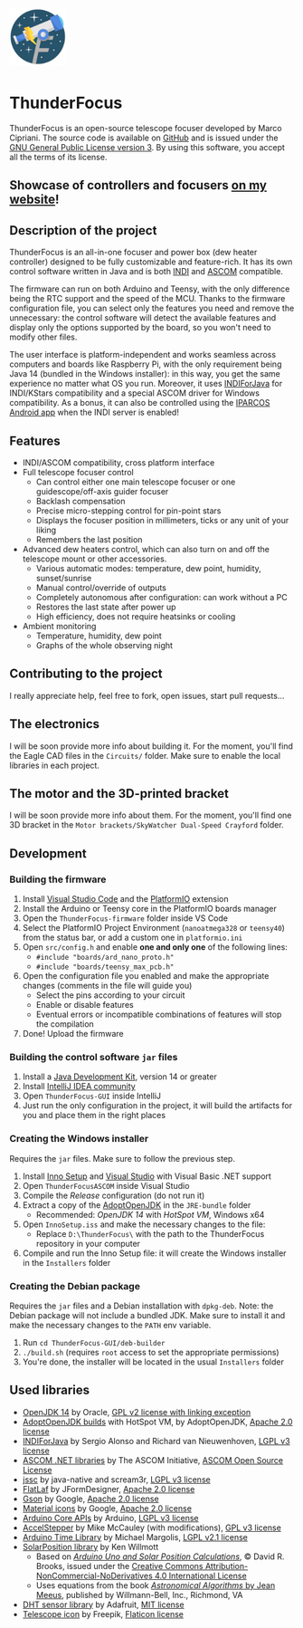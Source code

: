 <img width="100" src="Resources/ThunderFocus.png" style="margin-bottom: 8px" alt="ThunderFocus logo">

# ThunderFocus

ThunderFocus is an open-source telescope focuser developed by Marco Cipriani. The source code is available on [GitHub](https://github.com/marcocipriani01/ThunderFocus) and is issued under the [GNU General Public License version 3](https://www.gnu.org/licenses/gpl-3.0.html). By using this software, you accept all the terms of its license.

## Showcase of controllers and focusers [on my website](https://marcocipriani01.github.io/projects/ThunderFocus)!

## Description of the project

ThunderFocus is an all-in-one focuser and power box (dew heater controller) designed to be fully customizable and feature-rich. It has its own control software written in Java and is both [INDI](https://indilib.org/) and [ASCOM](https://ascom-standards.org/) compatible.

The firmware can run on both Arduino and Teensy, with the only difference being the RTC support and the speed of the MCU. Thanks to the firmware configuration file, you can select only the features you need and remove the unnecessary: the control software will detect the available features and display only the options supported by the board, so you won't need to modify other files.

The user interface is platform-independent and works seamless across computers and boards like Raspberry Pi, with the only requirement being Java 14 (bundled in the Windows installer): in this way, you get the same experience no matter what OS you run. Moreover, it uses [INDIForJava](http://indiforjava.sourceforge.net/stage/index.html) for INDI/KStars compatibility and a special ASCOM driver for Windows compatibility. As a bonus, it can also be controlled using the [IPARCOS Android app](https://marcocipriani01.github.io/projects/IPARCOS) when the INDI server is enabled!

## Features

- INDI/ASCOM compatibility, cross platform interface
- Full telescope focuser control
  - Can control either one main telescope focuser or one guidescope/off-axis guider focuser
  - Backlash compensation
  - Precise micro-stepping control for pin-point stars
  - Displays the focuser position in millimeters, ticks or any unit of your liking
  - Remembers the last position
- Advanced dew heaters control, which can also turn on and off the telescope mount or other accessories.
  - Various automatic modes: temperature, dew point, humidity, sunset/sunrise
  - Manual control/override of outputs
  - Completely autonomous after configuration: can work without a PC
  - Restores the last state after power up
  - High efficiency, does not require heatsinks or cooling
- Ambient monitoring
  - Temperature, humidity, dew point
  - Graphs of the whole observing night

## Contributing to the project

I really appreciate help, feel free to fork, open issues, start pull requests...

## The electronics

I will be soon provide more info about building it. For the moment, you'll find the Eagle CAD files in the `Circuits/` folder. Make sure to enable the local libraries in each project.

## The motor and the 3D-printed bracket

I will be soon provide more info about them. For the moment, you'll find one 3D bracket in the `Motor brackets/SkyWatcher Dual-Speed Crayford` folder.

## Development

### Building the firmware

1. Install [Visual Studio Code](https://code.visualstudio.com/) and the [PlatformIO](https://platformio.org/install/ide?install=vscode) extension
2. Install the Arduino or Teensy core in the PlatformIO boards manager
3. Open the `ThunderFocus-firmware` folder inside VS Code
4. Select the PlatformIO Project Environment (`nanoatmega328` or `teensy40`) from the status bar, or add a custom one in `platformio.ini`
5. Open `src/config.h` and enable **one and only one** of the following lines:
   - `#include "boards/ard_nano_proto.h"`
   - `#include "boards/teensy_max_pcb.h"`
6. Open the configuration file you enabled and make the appropriate changes (comments in the file will guide you)
   - Select the pins according to your circuit
   - Enable or disable features
   - Eventual errors or incompatible combinations of features will stop the compilation
7. Done! Upload the firmware

### Building the control software `jar` files

1. Install a [Java Development Kit](https://www.oracle.com/java/technologies/javase-downloads.html), version 14 or greater
2. Install [IntelliJ IDEA community](https://www.jetbrains.com/idea/)
3. Open `ThunderFocus-GUI` inside IntelliJ
4. Just run the only configuration in the project, it will build the artifacts for you and place them in the right places

### Creating the Windows installer

Requires the `jar` files. Make sure to follow the previous step.

1. Install [Inno Setup](https://jrsoftware.org/isinfo.php) and [Visual Studio](https://visualstudio.microsoft.com/it/) with Visual Basic .NET support
2. Open `ThunderFocusASCOM` inside Visual Studio
3. Compile the _Release_ configuration (do not run it)
4. Extract a copy of the [AdoptOpenJDK](https://adoptopenjdk.net/releases.html) in the `JRE-bundle` folder
    - Recommended: _OpenJDK 14_ with _HotSpot VM_, Windows x64
5. Open `InnoSetup.iss` and make the necessary changes to the file:
    - Replace `D:\ThunderFocus\` with the path to the ThunderFocus repository in your computer
6. Compile and run the Inno Setup file: it will create the Windows installer in the `Installers` folder

### Creating the Debian package

Requires the `jar` files and a Debian installation with `dpkg-deb`. Note: the Debian package will not include a bundled JDK. Make sure to install it and make the necessary changes to the `PATH` env variable.

1. Run `cd ThunderFocus-GUI/deb-builder`
2. `./build.sh` (requires `root` access to set the appropriate permissions)
3. You're done, the installer will be located in the usual `Installers` folder

## Used libraries

- [OpenJDK 14](https://openjdk.java.net/) by Oracle, [GPL v2 license with linking exception](https://openjdk.java.net/legal/gplv2+ce.html)
- [AdoptOpenJDK builds](https://adoptopenjdk.net/index.html) with HotSpot VM, by AdoptOpenJDK, [Apache 2.0 license](https://www.apache.org/licenses/LICENSE-2.0.html)
- [INDIForJava](http://indiforjava.sourceforge.net/stage/index.html) by Sergio Alonso and Richard van Nieuwenhoven, [LGPL v3 license](http://indiforjava.sourceforge.net/stage/license.html)
- [ASCOM .NET libraries](https://www.ascom-standards.org/) by The ASCOM Initiative, [ASCOM Open Source License](https://github.com/ASCOMInitiative/ASCOMPlatform/blob/master/LICENSE.txt)
- [jssc](https://github.com/java-native/jssc) by java-native and scream3r, [LGPL v3 license](https://github.com/java-native/jssc/blob/master/LICENSE.txt)
- [FlatLaf](https://github.com/JFormDesigner/FlatLaf/) by JFormDesigner, [Apache 2.0 license](https://github.com/JFormDesigner/FlatLaf/blob/master/LICENSE)
- [Gson](https://github.com/google/gson) by Google, [Apache 2.0 license](https://github.com/google/gson/blob/master/LICENSE)
- [Material icons](https://material.io/resources/icons/) by Google, [Apache 2.0 license](https://www.apache.org/licenses/LICENSE-2.0.html)
- [Arduino Core APIs](https://github.com/arduino/Arduino) by Arduino, [LGPL v3 license](https://github.com/arduino/Arduino/blob/master/license.txt)
- [AccelStepper](https://www.airspayce.com/mikem/arduino/AccelStepper/) by Mike McCauley (with modifications), [GPL v3 license](https://www.gnu.org/licenses/gpl-3.0.html)
- [Arduino Time Library](https://github.com/PaulStoffregen/Time) by Michael Margolis, [LGPL v2.1 license](https://www.gnu.org/licenses/old-licenses/lgpl-2.1.html)
- [SolarPosition library](https://github.com/KenWillmott/SolarPosition) by Ken Willmott
  - Based on [_Arduino Uno and Solar Position Calculations_](http://www.instesre.org/ArduinoDocuments.htm), © David R. Brooks, issued under the [Creative Commons Attribution-NonCommercial-NoDerivatives 4.0 International License](https://creativecommons.org/licenses/by-nc-nd/4.0/)
  - Uses equations from the book [_Astronomical Algorithms_ by Jean Meeus](https://www.willbell.com/math/mc1.HTM), published by Willmann-Bell, Inc., Richmond, VA
- [DHT sensor library](https://github.com/adafruit/DHT-sensor-library) by Adafruit, [MIT license](https://github.com/adafruit/DHT-sensor-library/blob/master/license.txt)
- [Telescope icon](https://www.flaticon.com/free-icon/telescope_547425?term=telescope&page=1&position=9&related_item_id=547425) by Freepik, [Flaticon license](https://www.freepikcompany.com/legal#nav-flaticon)
